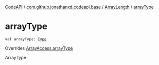 [CodeAPI](../../index.md) / [com.github.jonathanxd.codeapi.base](../index.md) / [ArrayLength](index.md) / [arrayType](.)

# arrayType

`val arrayType: `[`Type`](http://docs.oracle.com/javase/6/docs/api/java/lang/reflect/Type.html)

Overrides [ArrayAccess.arrayType](../-array-access/array-type.md)

Array type

